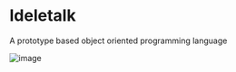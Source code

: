 # Ideletalk
A prototype based object oriented programming language

![image](https://github.com/user-attachments/assets/fbcb6f34-c6a8-4af8-844f-71d506f735b3)
